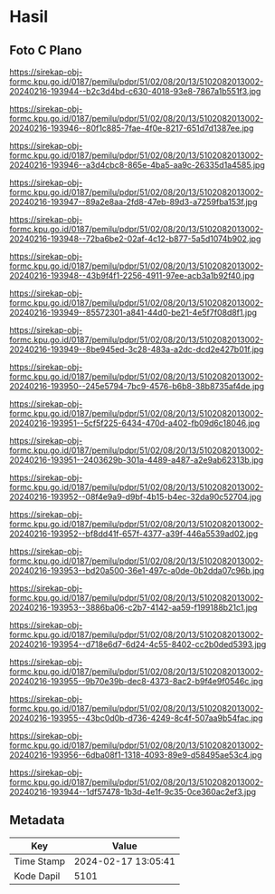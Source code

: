 # Hasil

## Foto C Plano

https://sirekap-obj-formc.kpu.go.id/0187/pemilu/pdpr/51/02/08/20/13/5102082013002-20240216-193944--b2c3d4bd-c630-4018-93e8-7867a1b551f3.jpg

https://sirekap-obj-formc.kpu.go.id/0187/pemilu/pdpr/51/02/08/20/13/5102082013002-20240216-193946--80f1c885-7fae-4f0e-8217-651d7d1387ee.jpg

https://sirekap-obj-formc.kpu.go.id/0187/pemilu/pdpr/51/02/08/20/13/5102082013002-20240216-193946--a3d4cbc8-865e-4ba5-aa9c-26335d1a4585.jpg

https://sirekap-obj-formc.kpu.go.id/0187/pemilu/pdpr/51/02/08/20/13/5102082013002-20240216-193947--89a2e8aa-2fd8-47eb-89d3-a7259fba153f.jpg

https://sirekap-obj-formc.kpu.go.id/0187/pemilu/pdpr/51/02/08/20/13/5102082013002-20240216-193948--72ba6be2-02af-4c12-b877-5a5d1074b902.jpg

https://sirekap-obj-formc.kpu.go.id/0187/pemilu/pdpr/51/02/08/20/13/5102082013002-20240216-193948--43b9f4f1-2256-4911-97ee-acb3a1b92f40.jpg

https://sirekap-obj-formc.kpu.go.id/0187/pemilu/pdpr/51/02/08/20/13/5102082013002-20240216-193949--85572301-a841-44d0-be21-4e5f7f08d8f1.jpg

https://sirekap-obj-formc.kpu.go.id/0187/pemilu/pdpr/51/02/08/20/13/5102082013002-20240216-193949--8be945ed-3c28-483a-a2dc-dcd2e427b01f.jpg

https://sirekap-obj-formc.kpu.go.id/0187/pemilu/pdpr/51/02/08/20/13/5102082013002-20240216-193950--245e5794-7bc9-4576-b6b8-38b8735af4de.jpg

https://sirekap-obj-formc.kpu.go.id/0187/pemilu/pdpr/51/02/08/20/13/5102082013002-20240216-193951--5cf5f225-6434-470d-a402-fb09d6c18046.jpg

https://sirekap-obj-formc.kpu.go.id/0187/pemilu/pdpr/51/02/08/20/13/5102082013002-20240216-193951--2403629b-301a-4489-a487-a2e9ab62313b.jpg

https://sirekap-obj-formc.kpu.go.id/0187/pemilu/pdpr/51/02/08/20/13/5102082013002-20240216-193952--08f4e9a9-d9bf-4b15-b4ec-32da90c52704.jpg

https://sirekap-obj-formc.kpu.go.id/0187/pemilu/pdpr/51/02/08/20/13/5102082013002-20240216-193952--bf8dd41f-657f-4377-a39f-446a5539ad02.jpg

https://sirekap-obj-formc.kpu.go.id/0187/pemilu/pdpr/51/02/08/20/13/5102082013002-20240216-193953--bd20a500-36e1-497c-a0de-0b2dda07c96b.jpg

https://sirekap-obj-formc.kpu.go.id/0187/pemilu/pdpr/51/02/08/20/13/5102082013002-20240216-193953--3886ba06-c2b7-4142-aa59-f199188b21c1.jpg

https://sirekap-obj-formc.kpu.go.id/0187/pemilu/pdpr/51/02/08/20/13/5102082013002-20240216-193954--d718e6d7-6d24-4c55-8402-cc2b0ded5393.jpg

https://sirekap-obj-formc.kpu.go.id/0187/pemilu/pdpr/51/02/08/20/13/5102082013002-20240216-193955--9b70e39b-dec8-4373-8ac2-b9f4e9f0546c.jpg

https://sirekap-obj-formc.kpu.go.id/0187/pemilu/pdpr/51/02/08/20/13/5102082013002-20240216-193955--43bc0d0b-d736-4249-8c4f-507aa9b54fac.jpg

https://sirekap-obj-formc.kpu.go.id/0187/pemilu/pdpr/51/02/08/20/13/5102082013002-20240216-193956--6dba08f1-1318-4093-89e9-d58495ae53c4.jpg

https://sirekap-obj-formc.kpu.go.id/0187/pemilu/pdpr/51/02/08/20/13/5102082013002-20240216-193944--1df57478-1b3d-4e1f-9c35-0ce360ac2ef3.jpg


## Metadata

| Key        | Value               |
| ---------- | ------------------- |
| Time Stamp | 2024-02-17 13:05:41 |
| Kode Dapil | 5101                |



